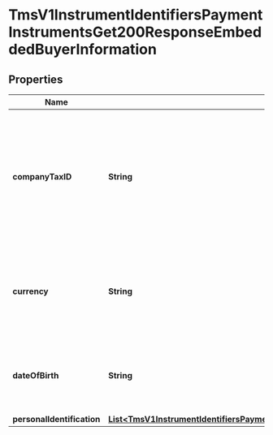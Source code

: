 
# TmsV1InstrumentIdentifiersPaymentInstrumentsGet200ResponseEmbeddedBuyerInformation

## Properties
Name | Type | Description | Notes
------------ | ------------- | ------------- | -------------
**companyTaxID** | **String** | Tax identifier for the customer’s company.  **Important**: Contact your TeleCheck representative to find out whether this field is required or optional.  |  [optional]
**currency** | **String** | Currency used by the customer. Accepts input in the ISO 4217 standard, stores as ISO 4217 Alpha. |  [optional]
**dateOfBirth** | **String** | Date of birth of the customer.  Format: &#x60;YYYY-MM-DD&#x60; or &#x60;YYYYMMDD&#x60;  |  [optional]
**personalIdentification** | [**List&lt;TmsV1InstrumentIdentifiersPaymentInstrumentsGet200ResponseEmbeddedBuyerInformationPersonalIdentification&gt;**](TmsV1InstrumentIdentifiersPaymentInstrumentsGet200ResponseEmbeddedBuyerInformationPersonalIdentification.md) |  |  [optional]



